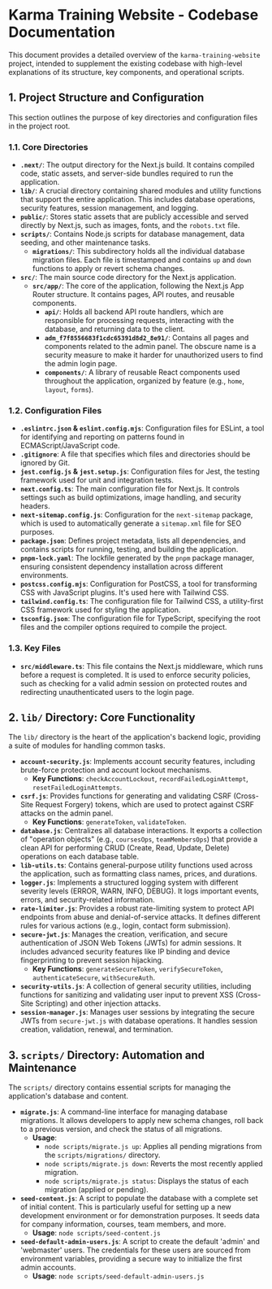 # Karma Training Website - Codebase Documentation

This document provides a detailed overview of the `karma-training-website` project, intended to supplement the existing codebase with high-level explanations of its structure, key components, and operational scripts.

## 1. Project Structure and Configuration

This section outlines the purpose of key directories and configuration files in the project root.

### 1.1. Core Directories

-   **`.next/`**: The output directory for the Next.js build. It contains compiled code, static assets, and server-side bundles required to run the application.
-   **`lib/`**: A crucial directory containing shared modules and utility functions that support the entire application. This includes database operations, security features, session management, and logging.
-   **`public/`**: Stores static assets that are publicly accessible and served directly by Next.js, such as images, fonts, and the `robots.txt` file.
-   **`scripts/`**: Contains Node.js scripts for database management, data seeding, and other maintenance tasks.
    -   **`migrations/`**: This subdirectory holds all the individual database migration files. Each file is timestamped and contains `up` and `down` functions to apply or revert schema changes.
-   **`src/`**: The main source code directory for the Next.js application.
    -   **`src/app/`**: The core of the application, following the Next.js App Router structure. It contains pages, API routes, and reusable components.
        -   **`api/`**: Holds all backend API route handlers, which are responsible for processing requests, interacting with the database, and returning data to the client.
        -   **`adm_f7f8556683f1cdc65391d8d2_8e91/`**: Contains all pages and components related to the admin panel. The obscure name is a security measure to make it harder for unauthorized users to find the admin login page.
        -   **`components/`**: A library of reusable React components used throughout the application, organized by feature (e.g., `home`, `layout`, `forms`).

### 1.2. Configuration Files

-   **`.eslintrc.json` & `eslint.config.mjs`**: Configuration files for ESLint, a tool for identifying and reporting on patterns found in ECMAScript/JavaScript code.
-   **`.gitignore`**: A file that specifies which files and directories should be ignored by Git.
-   **`jest.config.js` & `jest.setup.js`**: Configuration files for Jest, the testing framework used for unit and integration tests.
-   **`next.config.ts`**: The main configuration file for Next.js. It controls settings such as build optimizations, image handling, and security headers.
-   **`next-sitemap.config.js`**: Configuration for the `next-sitemap` package, which is used to automatically generate a `sitemap.xml` file for SEO purposes.
-   **`package.json`**: Defines project metadata, lists all dependencies, and contains scripts for running, testing, and building the application.
-   **`pnpm-lock.yaml`**: The lockfile generated by the `pnpm` package manager, ensuring consistent dependency installation across different environments.
-   **`postcss.config.mjs`**: Configuration for PostCSS, a tool for transforming CSS with JavaScript plugins. It's used here with Tailwind CSS.
-   **`tailwind.config.ts`**: The configuration file for Tailwind CSS, a utility-first CSS framework used for styling the application.
-   **`tsconfig.json`**: The configuration file for TypeScript, specifying the root files and the compiler options required to compile the project.

### 1.3. Key Files

-   **`src/middleware.ts`**: This file contains the Next.js middleware, which runs before a request is completed. It is used to enforce security policies, such as checking for a valid admin session on protected routes and redirecting unauthenticated users to the login page.

## 2. `lib/` Directory: Core Functionality

The `lib/` directory is the heart of the application's backend logic, providing a suite of modules for handling common tasks.

-   **`account-security.js`**: Implements account security features, including brute-force protection and account lockout mechanisms.
    -   **Key Functions**: `checkAccountLockout`, `recordFailedLoginAttempt`, `resetFailedLoginAttempts`.
-   **`csrf.js`**: Provides functions for generating and validating CSRF (Cross-Site Request Forgery) tokens, which are used to protect against CSRF attacks on the admin panel.
    -   **Key Functions**: `generateToken`, `validateToken`.
-   **`database.js`**: Centralizes all database interactions. It exports a collection of "operation objects" (e.g., `coursesOps`, `teamMembersOps`) that provide a clean API for performing CRUD (Create, Read, Update, Delete) operations on each database table.
-   **`lib-utils.ts`**: Contains general-purpose utility functions used across the application, such as formatting class names, prices, and durations.
-   **`logger.js`**: Implements a structured logging system with different severity levels (ERROR, WARN, INFO, DEBUG). It logs important events, errors, and security-related information.
-   **`rate-limiter.js`**: Provides a robust rate-limiting system to protect API endpoints from abuse and denial-of-service attacks. It defines different rules for various actions (e.g., login, contact form submission).
-   **`secure-jwt.js`**: Manages the creation, verification, and secure authentication of JSON Web Tokens (JWTs) for admin sessions. It includes advanced security features like IP binding and device fingerprinting to prevent session hijacking.
    -   **Key Functions**: `generateSecureToken`, `verifySecureToken`, `authenticateSecure`, `withSecureAuth`.
-   **`security-utils.js`**: A collection of general security utilities, including functions for sanitizing and validating user input to prevent XSS (Cross-Site Scripting) and other injection attacks.
-   **`session-manager.js`**: Manages user sessions by integrating the secure JWTs from `secure-jwt.js` with database operations. It handles session creation, validation, renewal, and termination.

## 3. `scripts/` Directory: Automation and Maintenance

The `scripts/` directory contains essential scripts for managing the application's database and content.

-   **`migrate.js`**: A command-line interface for managing database migrations. It allows developers to apply new schema changes, roll back to a previous version, and check the status of all migrations.
    -   **Usage**:
        -   `node scripts/migrate.js up`: Applies all pending migrations from the `scripts/migrations/` directory.
        -   `node scripts/migrate.js down`: Reverts the most recently applied migration.
        -   `node scripts/migrate.js status`: Displays the status of each migration (applied or pending).
-   **`seed-content.js`**: A script to populate the database with a complete set of initial content. This is particularly useful for setting up a new development environment or for demonstration purposes. It seeds data for company information, courses, team members, and more.
    -   **Usage**: `node scripts/seed-content.js`
-   **`seed-default-admin-users.js`**: A script to create the default 'admin' and 'webmaster' users. The credentials for these users are sourced from environment variables, providing a secure way to initialize the first admin accounts.
    -   **Usage**: `node scripts/seed-default-admin-users.js`
